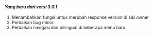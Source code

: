 #### _Yang baru dari versi 3.0.1_

1. Menambahkan fungsi untuk merubah response version di sisi owner
2. Perbaikan bug minor
3. Perbaikan navigasi dan billingual di beberapa menu baru

